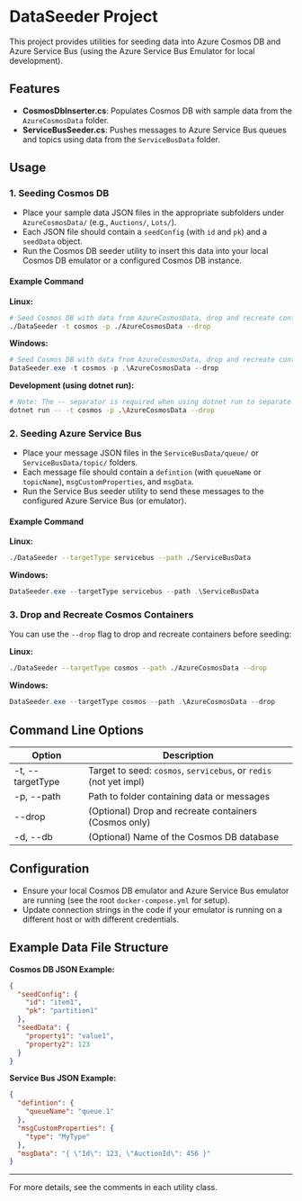 # DataSeeder Project

This project provides utilities for seeding data into Azure Cosmos DB and Azure Service Bus (using the Azure Service Bus Emulator for local development).

## Features

- **CosmosDbInserter.cs**: Populates Cosmos DB with sample data from the `AzureCosmosData` folder.
- **ServiceBusSeeder.cs**: Pushes messages to Azure Service Bus queues and topics using data from the `ServiceBusData` folder.

## Usage

### 1. Seeding Cosmos DB

- Place your sample data JSON files in the appropriate subfolders under `AzureCosmosData/` (e.g., `Auctions/`, `Lots/`).
- Each JSON file should contain a `seedConfig` (with `id` and `pk`) and a `seedData` object.
- Run the Cosmos DB seeder utility to insert this data into your local Cosmos DB emulator or a configured Cosmos DB instance.

#### Example Command

**Linux:**

```bash
# Seed Cosmos DB with data from AzureCosmosData, drop and recreate containers
./DataSeeder -t cosmos -p ./AzureCosmosData --drop
```

**Windows:**

```powershell
# Seed Cosmos DB with data from AzureCosmosData, drop and recreate containers
DataSeeder.exe -t cosmos -p .\AzureCosmosData --drop
```

**Development (using dotnet run):**

```bash
# Note: The -- separator is required when using dotnet run to separate dotnet arguments from application arguments
dotnet run -- -t cosmos -p .\AzureCosmosData --drop
```

### 2. Seeding Azure Service Bus

- Place your message JSON files in the `ServiceBusData/queue/` or `ServiceBusData/topic/` folders.
- Each message file should contain a `defintion` (with `queueName` or `topicName`), `msgCustomProperties`, and `msgData`.
- Run the Service Bus seeder utility to send these messages to the configured Azure Service Bus (or emulator).

#### Example Command

**Linux:**

```bash
./DataSeeder --targetType servicebus --path ./ServiceBusData
```

**Windows:**

```powershell
DataSeeder.exe --targetType servicebus --path .\ServiceBusData
```

### 3. Drop and Recreate Cosmos Containers

You can use the `--drop` flag to drop and recreate containers before seeding:

**Linux:**

```bash
./DataSeeder --targetType cosmos --path ./AzureCosmosData --drop
```

**Windows:**

```powershell
DataSeeder.exe --targetType cosmos --path .\AzureCosmosData --drop
```

## Command Line Options

| Option                | Description                                                       |
| --------------------- | ----------------------------------------------------------------- |
| -t, --targetType      | Target to seed: `cosmos`, `servicebus`, or `redis` (not yet impl) |
| -p, --path            | Path to folder containing data or messages                        |
| --drop                | (Optional) Drop and recreate containers (Cosmos only)             |
| -d, --db              | (Optional) Name of the Cosmos DB database                         |

## Configuration

- Ensure your local Cosmos DB emulator and Azure Service Bus emulator are running (see the root `docker-compose.yml` for setup).
- Update connection strings in the code if your emulator is running on a different host or with different credentials.

## Example Data File Structure

**Cosmos DB JSON Example:**

```json
{
  "seedConfig": {
    "id": "item1",
    "pk": "partition1"
  },
  "seedData": {
    "property1": "value1",
    "property2": 123
  }
}
```

**Service Bus JSON Example:**

```json
{
  "defintion": {
    "queueName": "queue.1"
  },
  "msgCustomProperties": {
    "type": "MyType"
  },
  "msgData": "{ \"Id\": 123, \"AuctionId\": 456 }"
}
```

---

For more details, see the comments in each utility class.
